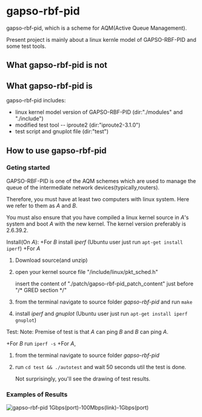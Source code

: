 gapso-rbf-pid
=====================================
gapso-rbf-pid, which is a scheme for AQM(Active Queue Management).

Present project is mainly about a linux kernle model of GAPSO-RBF-PID and some test tools.

What gapso-rbf-pid is not
---------------------


What gapso-rbf-pid is
-----------------
gapso-rbf-pid includes:

* linux kernel model version of GAPSO-RBF-PID (dir:"./modules" and "./include")
* modified test tool -- iproute2 (dir:"iproute2-3.1.0")
* test script and gnuplot file (dir:"test")

How to use gapso-rbf-pid
--------------

### Geting started ###
GAPSO-RBF-PID is one of the AQM schemes which are used to manage the queue of the intermediate network devices(typically,routers).

Therefore, you must have at least two computers with linux system. Here we refer to them as *A* and *B*.

You must also ensure that you have compiled a linux kernel source in *A*'s system and boot *A* with the new kernel. The kernel version preferably is 2.6.39.2.

Install(On *A*):
+For *B*
install *iperf* (Ubuntu user just run `apt-get install iperf`)
+For *A*
1. Download source(and unzip)

2. open your kernel source file "<kernel source dir.>/include/linux/pkt_sched.h"

   insert the content of "./patch/gapso-rbf-pid\_patch\_content" just before "/* GRED section */"
   
3. from the terminal navigate to source folder *gapso-rbf-pid* and run `make`

4. install *iperf* and *gnuplot* (Ubuntu user just run `apt-get install iperf gnuplot`)

Test:
Note: Premise of test is that *A* can ping *B* and *B* can ping *A*.

+For *B*
run `iperf -s` 
+For *A*,
1. from the terminal navigate to source folder *gapso-rbf-pid*

2. run `cd test && ./autotest` and wait 50 seconds util the test is done.

   Not surprisingly, you'll see the drawing of test results.

### Examples of Results ###

![gapso-rbf-pid 1Gbps(port)-100Mbps(link)-1Gbps(port)](https://github.com/zheolong/gapso-rbf-pid/blob/master/pic_in_readme/1.png)
